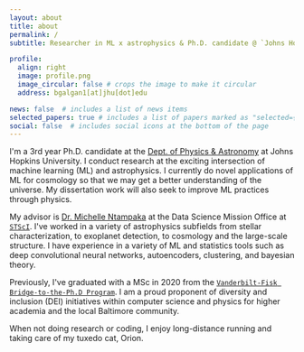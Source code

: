 ```yaml
---
layout: about
title: about
permalink: /
subtitle: Researcher in ML x astrophysics & Ph.D. candidate @ `Johns Hopkins`<br><a href='https://www.stsci.edu/stsci-research/fellowships/davidsen-fellowship'>Arthur Davidsen Graduate Fellow</a> @ <a href='https://www.stsci.edu/'>`STScI`</a>)

profile:
  align: right
  image: profile.png
  image_circular: false # crops the image to make it circular
  address: bgalgan1[at]jhu[dot]edu

news: false  # includes a list of news items
selected_papers: true # includes a list of papers marked as "selected={true}"
social: false  # includes social icons at the bottom of the page
---
```


I'm a 3rd year Ph.D. candidate at the <a href='https://physics-astronomy.jhu.edu/'>Dept. of Physics & Astronomy</a> at Johns Hopkins University. I conduct research at the exciting intersection of machine learning (ML) and astrophysics. I currently do novel applications of ML for cosmology so that we may get a better understanding of the universe. My dissertation work will also seek to improve ML practices through physics.

My advisor is <a href='https://www.stsci.edu/~mntampaka/'>Dr. Michelle Ntampaka</a> at the Data Science Mission Office at <a href='https://www.stsci.edu/'>`STScI`</a>. I've worked in a variety of astrophysics subfields from stellar characterization, to exoplanet detection, to cosmology and the large-scale structure. I have experience in a variety of ML and statistics tools such as deep convolutional neural networks, autoencoders, clustering, and bayesian theory.

Previously, I've graduated with a MSc in 2020 from the <a href='https://www.fisk-vanderbilt-bridge.org/'>`Vanderbilt-Fisk Bridge-to-the-Ph.D Program`</a>. I am a proud proponent of diversity and inclusion (DEI) initiatives within computer science and physics for higher academia and the local Baltimore community.

When not doing research or coding, I enjoy long-distance running and taking care of my tuxedo cat, Orion.
<br>
<br>
<br>
<br>
<br>
